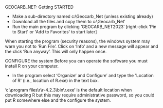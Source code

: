 GEOCARB_NET: Getting STARTED

* Make a sub-directory named c:\Geocarb_Net (unless existing already)
* Download all the files and copy them to c:\Geocarb_Net’
* Run the main program by clicking ‘GEOCARB_NET2023’ [right-click 'Pin to Start' or 'Add to Favorites' to start later]

When starting the program (security reasons), the windows system may warn you not to ‘Run File’. Click on ‘Info’ and a new message will appear and the click ‘Run anyway’. This will only happen once.


CONFIGURE the system
Before you can operate the software you must install R on your computer.

* In the program select ‘Organize’ and Configure’ and type the 'Location of R' (i.e., location of R.exe) in the text box.

‘c:\program files\r\r-4.2.3\bin\r.exe’ is the default location when downloading R but this may require administrative password, so you could put R somewhere else and the configure the system.
